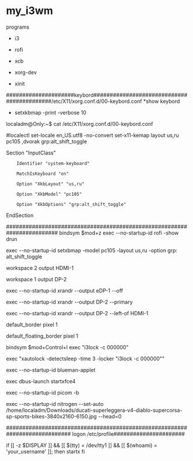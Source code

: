 # my_i3wm
programs

- i3
  
- rofi
  
- xcb
  
- xorg-dev
  
- xinit 


#####################keybord###########################################/etc/X11/xorg.conf.d/00-keybord.conf
*show keybord

- setxkbmap -print -verbose 10

localadm@Only:~$ cat /etc/X11/xorg.conf.d/00-keybord.conf

#localectl set-locale en_US.utf8 -no-convert set-x11-kemap layout us,ru  pc105 ,dvorak grp:alt_shift_toggle

Section "InputClass"

        Identifier "system-keyboard"
        
        MatchIsKeyboard "on"
        
        Option "XkbLayout" "us,ru"
        
        Option "XkbModel" "pc105"
        
        Option "XkbOptions" "grp:alt_shift_toggle"
        
EndSection

########################################################################
bindsym $mod+z exec --no-startup-id rofi -show drun

exec --no-startup-id setxbmap -model pc105 -layout us,ru -option grp: alt_shift_toggle

workspace 2 output HDMI-1

workspace 1 output DP-2

exec --no-startup-id xrandr --output eDP-1 --off

exec --no-startup-id xrandr --output DP-2 --primary

exec --no-startup-id xrandr --output DP-2 --left-of HDMI-1

default_border pixel 1

default_floating_border pixel 1

bindsym $mod+Control+l exec "i3lock -c 000000"

exec "xautolock -detectsleep -time 3 -locker \"i3lock -c 000000\""

exec --no-startup-id blueman-applet

exec dbus-launch  startxfce4

exec --no-startup-id picom -b

exec --no-startup-id nitrogen --set-auto /home/localadm/Downloads/ducati-superleggera-v4-diablo-supercorsa-sp-sports-bikes-3840x2160-6150.jpg --head=0 

############################################################################ logon /etc/profile######################

if [[ -z $DISPLAY ]] && [[ $(tty) = /dev/tty1 ]] && [[ $(whoami) = 'your_username' ]]; then
  startx
fi
